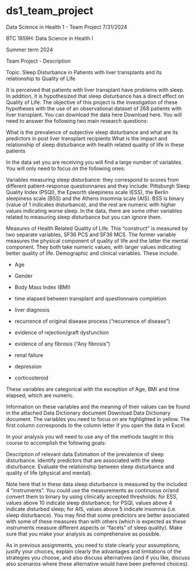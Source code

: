 # ds1_team_project
Data Science in Health 1 - Team Project 7/31/2024

BTC 1859H: Data Science in Health I

Summer term 2024

 

Team Project - Description

 

Topic: Sleep Disturbance in Patients with liver transplants and its relationship to Quality of Life

 

 

It is perceived that patients with liver transplant have problems with sleep. In addition, it is hypothesized that sleep disturbance has a direct effect on Quality of Life. The objective of this project is the investigation of these hypotheses with the use of an observational dataset of 268 patients with liver transplant. You can download the data here Download here. You will need to answer the following two main research questions:

What is the prevalence of subjective sleep disturbance and what are its predictors in post liver transplant recipients
What is the impact and relationship of sleep disturbance with health related quality of life in these patients
 

In the data set you are receiving you will find a large number of variables. You will only need to focus on the following ones:

Variables measuring sleep disturbance: they correspond to scores from different patient-response questionnaires and they include:
Pittsburgh Sleep Quality Index (PSQI), the Epworth sleepiness scale (ESS), the Berlin sleepiness scale (BSS) and the Athens insomnia scale (AIS). BSS is binary (value of 1 indicates disturbance), and the rest are numeric with higher values indicating worse sleep. In the data, there are some other variables related to measuring sleep disturbance but you can ignore them.

Measures of Health Related Quality of Life. This “construct” is measured by two separate variables, SF36 PCS and SF36 MCS. The former variable measures the physical component of quality of life and the latter the mental component. They both take numeric values, with larger values indicating better quality of life.
Demographic and clinical variables. These include:
- Age

- Gender

- Body Mass Index (BMI)

- time elapsed between transplant and questionnaire completion

- liver diagnosis

- recurrence of original disease process (“recurrence of disease”)

- evidence of rejection/graft dysfunction

- evidence of any fibrosis (“Any fibrosis”)

- renal failure

- depression

- corticosteroid

 

These variables are categorical with the exception of Age, BMI and time elapsed, which are numeric.

 

Information on these variables and the meaning of their values can be found in the attached Data Dictionary document Download Data Dictionary document. The variables you need to focus on are highlighted in yellow. The first column corresponds to the column letter if you open the data in Excel.

 

In your analysis you will need to use any of the methods taught in this course to accomplish the following goals:

Description of relevant data
Estimation of the prevalence of sleep disturbance.
Identify predictors that are associated with the sleep disturbance.
Evaluate the relationship between sleep disturbance and quality of life (physical and mental).
 

Note here that in these data sleep disturbance is measured by the included 4 “instruments”. You could use the measurements as continuous or/and convert them to binary by using clinically accepted thresholds: for ESS, values above 10 indicate sleep disturbance; for PSQI, values above 4 indicate disturbed sleep; for AIS, values above 5 indicate insomnia (i.e. sleep disturbance). You may find that some predictors are better associated with some of these measures than with others (which is expected as these instruments measure different aspects or “facets” of sleep quality). Make sure that you make your analysis as comprehensive as possible.

 

As in previous assignments, you need to state clearly your assumptions, justify your choices, explain clearly the advantages and limitations of the strategies you choose, and also discuss alternatives (and if you like, discuss also scenarios where these alternative would have been preferred choices).
